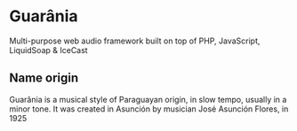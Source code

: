 # Guarânia
Multi-purpose web audio framework built on top of PHP, JavaScript, LiquidSoap &amp; IceCast

## Name origin
Guarânia is a musical style of Paraguayan origin, in slow tempo, usually in a minor tone. It was created in Asunción by musician José Asunción Flores, in 1925